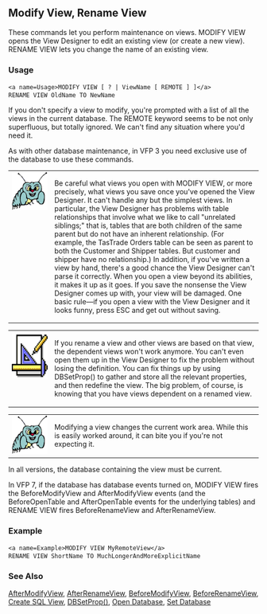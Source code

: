 ## <a name=Title>Modify View, Rename View</a>
<a name=Introduction>These commands let you perform maintenance on views. MODIFY VIEW opens the View Designer to edit an existing view (or create a new view). RENAME VIEW lets you change the name of an existing view.</a>
### Usage

```foxpro
<a name=Usage>MODIFY VIEW [ ? | ViewName [ REMOTE ] ]</a>
RENAME VIEW OldName TO NewName
```
<a name=Body>If you don't specify a view to modify, you're prompted with a list of all the views in the current database. The REMOTE keyword seems to be not only superfluous, but totally ignored. We can't find any situation where you'd need it.</a>

As with other database maintenance, in VFP 3 you need exclusive use of the database to use these commands. 

<table>
<tr>
  <td width="17%" valign="top">
<img  width="95" height="77" src="bug.gif">
  </td>
  
  <td width=83%>
  <p>Be careful what views you open with MODIFY VIEW, or more precisely, what views you save once you've opened the View Designer. It can't handle any but the simplest views. In particular, the View Designer has problems with table relationships that involve what we like to call &quot;unrelated siblings;&quot; that is, tables that are both children of the same parent but do not have an inherent relationship. (For example, the TasTrade Orders table can be seen as parent to both the Customer and Shipper tables. But customer and shipper have no relationship.)  In addition, if you've written a view by hand, there's a good chance the View Designer can't parse it correctly. When you open a view beyond its abilities, it makes it up as it goes. If you save the nonsense the View Designer comes up with, your view will be damaged. One basic rule&mdash;if you open a view with the View Designer and it looks funny, press ESC and get out without saving.</p>
  </td>
  
 </tr>
</table>

<table>
<tr>
  <td width="17%" valign="top">
<img  width="94" height="94" src="Design.gif">
  </td>
  
  <td width=83%>
  <p>If you rename a view and other views are based on that view, the dependent views won't work anymore. You can't even open them up in the View Designer to fix the problem without losing the definition. You can fix things up by using DBSetProp() to gather and store all the relevant properties, and then redefine the view. The big problem, of course, is knowing that you have views dependent on a renamed view.</p>
  </td>
  
 </tr>
</table>

<table>
<tr>
  <td width="17%" valign="top">
<img  width="95" height="78" src="bug.gif">
  </td>
  
  <td width=83%>
  <p>Modifying a view changes the current work area. While this is easily worked around, it can bite you if you're not expecting it.</p>
  </td>
  
 </tr>
</table>

In all versions, the database containing the view must be current.

In VFP 7, if the database has database events turned on, MODIFY VIEW fires the BeforeModifyView and AfterModifyView events (and the BeforeOpenTable and AfterOpenTable events for the underlying tables) and RENAME VIEW fires BeforeRenameView and AfterRenameView.
### Example

```foxpro
<a name=Example>MODIFY VIEW MyRemoteView</a>
RENAME VIEW ShortName TO MuchLongerAndMoreExplicitName
```

### See Also

[AfterModifyView](s4g850.md), [AfterRenameView](s4g853.md), [BeforeModifyView](s4g850.md), [BeforeRenameView](s4g853.md), [Create SQL View](s4g353.md), [DBSetProp()](s4g350.md), [Open Database](s4g316.md), [Set Database](s4g317.md)